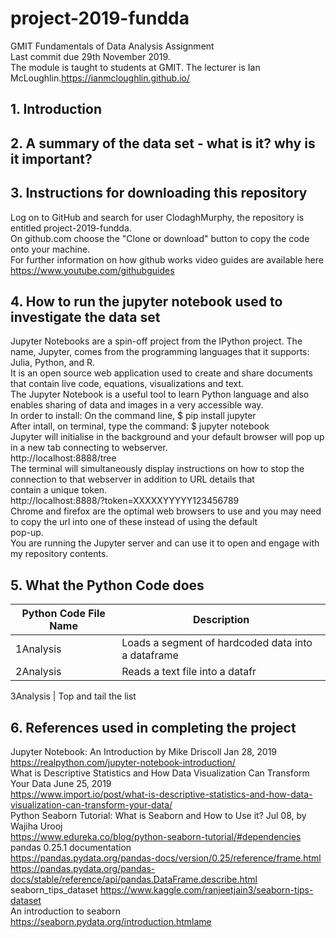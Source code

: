 # project-2019-fundda
GMIT Fundamentals of Data Analysis Assignment<br>
Last commit due 29th November 2019.<br>
The module is taught to students at GMIT. The lecturer is Ian McLoughlin.https://ianmcloughlin.github.io/




## 1. Introduction

## 2. A summary of the data set - what is it? why is it important?

## 3. Instructions for downloading this repository
Log on to GitHub and search for user ClodaghMurphy, the repository is entitled project-2019-fundda.<br>
On github.com choose the "Clone or download" button to copy the code onto your machine.<br>
For further information on how github works video guides are available here https://www.youtube.com/githubguides<br>

## 4. How to run the jupyter notebook used to investigate the data set 
Jupyter Notebooks are a spin-off project from the IPython project. The name, Jupyter, comes from the programming languages that it supports: Julia, Python, and R.<br>
It is an open source web application used to create and share documents that contain live code, equations, visualizations and text.<br>
The Jupyter Notebook is a useful tool to learn Python language and also enables sharing of data and images in a very accessible way.<br>
In order to install: On the command line, $ pip install jupyter<br>
After intall, on terminal, type the command: $ jupyter notebook<br>
Jupyter will initialise in the background and your default browser will pop up in a new tab connecting to webserver.<br> http://localhost:8888/tree<br>
The terminal will simultaneously display instructions on how to stop the connection to that webserver in addition to URL details that <br>contain a unique token.<br>
http://localhost:8888/?token=XXXXXYYYYY123456789<br>
Chrome and firefox are the optimal web browsers to use and you may need to copy the url into one of these instead of using the default<br> pop-up.<br>
You are running the Jupyter server and can use it to open and engage with my repository contents.<br>


## 5. What the Python Code does


Python Code File Name | Description
------------ | -------------
1Analysis  | Loads a segment of hardcoded data into a dataframe
2Analysis | Reads a text file into a datafr

3Analysis | Top and tail the list


## 6. References used in completing the project

Jupyter Notebook: An Introduction  by Mike Driscoll  Jan 28, 2019<br>
https://realpython.com/jupyter-notebook-introduction/ <br>
What is Descriptive Statistics and How Data Visualization Can Transform Your Data June 25, 2019<br>
https://www.import.io/post/what-is-descriptive-statistics-and-how-data-visualization-can-transform-your-data/<br>
Python Seaborn Tutorial: What is Seaborn and How to Use it? Jul 08, by Wajiha Urooj<br>
https://www.edureka.co/blog/python-seaborn-tutorial/#dependencies<br>
pandas 0.25.1 documentation <br>
https://pandas.pydata.org/pandas-docs/version/0.25/reference/frame.html<br>
https://pandas.pydata.org/pandas-docs/stable/reference/api/pandas.DataFrame.describe.html<br>
seaborn_tips_dataset
https://www.kaggle.com/ranjeetjain3/seaborn-tips-dataset<br>
An introduction to seaborn<br>
https://seaborn.pydata.org/introduction.htmlame<br>
